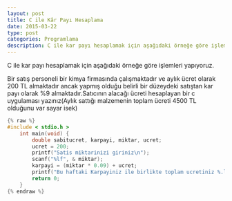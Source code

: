 ```yaml
---
layout: post
title: C ile Kâr Payı Hesaplama
date: 2015-03-22
type: post
categories: Programlama
description: C ile kar payı hesaplamak için aşağıdaki örneğe göre işlemleri yapıyoruz.
---
```


C ile kar payı hesaplamak için aşağıdaki örneğe göre işlemleri yapıyoruz.

Bir satış personeli bir kimya firmasında çalışmaktadır ve aylık ücret olarak 200 TL almaktadır ancak yapmış olduğu belirli bir düzeydeki satıştan kar payı olarak %9 almaktadır.Satıcının alacağı ücreti hesaplayan bir c uygulaması yazınız(Aylık sattığı malzemenin toplam ücreti 4500 TL olduğunu var sayar isek)

```c
{% raw %}
#include < stdio.h >
    int main(void) {
        double sabitucret, karpayi, miktar, ucret;
        ucret = 200;
        printf("Satis miktarinizi giriniz\n");
        scanf("%lf", & miktar);
        karpayi = (miktar * 0.09) + ucret;
        printf("Bu haftaki Karpayiniz ile birlikte toplam ucretiniz %.lf TL\n", karpayi);
        return 0;
    }
{% endraw %}
```

